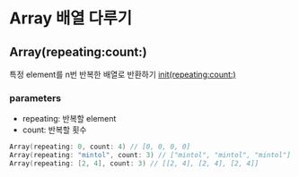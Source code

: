# Array 배열 다루기

## Array(repeating:count:)
특정 element를 n번 반복한 배열로 반환하기
[init(repeating:count:)](https://developer.apple.com/documentation/swift/array/init(repeating:count:)-5zvh4)

### parameters
- repeating: 반복할 element
- count: 반복할 횟수  
~~~swift
Array(repeating: 0, count: 4) // [0, 0, 0, 0]
Array(repeating: "mintol", count: 3) // ["mintol", "mintol", "mintol"]
Array(repeating: [2, 4], count: 3) // [[2, 4], [2, 4], [2, 4]]
~~~